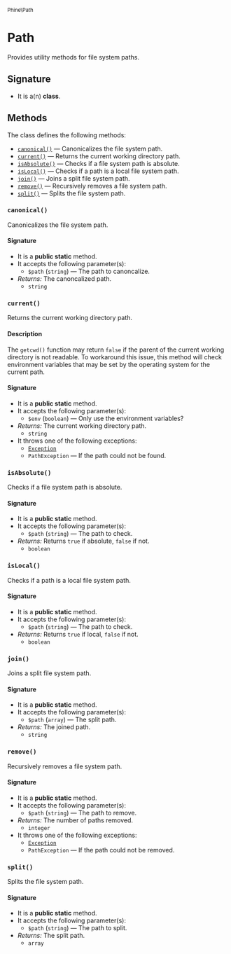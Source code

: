 <small>Phine\Path</small>

Path
====

Provides utility methods for file system paths.

Signature
---------

- It is a(n) **class**.

Methods
-------

The class defines the following methods:

- [`canonical()`](#canonical) &mdash; Canonicalizes the file system path.
- [`current()`](#current) &mdash; Returns the current working directory path.
- [`isAbsolute()`](#isAbsolute) &mdash; Checks if a file system path is absolute.
- [`isLocal()`](#isLocal) &mdash; Checks if a path is a local file system path.
- [`join()`](#join) &mdash; Joins a split file system path.
- [`remove()`](#remove) &mdash; Recursively removes a file system path.
- [`split()`](#split) &mdash; Splits the file system path.

### `canonical()` <a name="canonical"></a>

Canonicalizes the file system path.

#### Signature

- It is a **public static** method.
- It accepts the following parameter(s):
    - `$path` (`string`) &mdash; The path to canoncalize.
- _Returns:_ The canoncalized path.
    - `string`

### `current()` <a name="current"></a>

Returns the current working directory path.

#### Description

The `getcwd()` function may return `false` if the parent of the current
working directory is not readable. To workaround this issue, this method
will check environment variables that may be set by the operating system
for the current path.

#### Signature

- It is a **public static** method.
- It accepts the following parameter(s):
    - `$env` (`boolean`) &mdash; Only use the environment variables?
- _Returns:_ The current working directory path.
    - `string`
- It throws one of the following exceptions:
    - [`Exception`](http://php.net/class.Exception)
    - `PathException` &mdash; If the path could not be found.

### `isAbsolute()` <a name="isAbsolute"></a>

Checks if a file system path is absolute.

#### Signature

- It is a **public static** method.
- It accepts the following parameter(s):
    - `$path` (`string`) &mdash; The path to check.
- _Returns:_ Returns `true` if absolute, `false` if not.
    - `boolean`

### `isLocal()` <a name="isLocal"></a>

Checks if a path is a local file system path.

#### Signature

- It is a **public static** method.
- It accepts the following parameter(s):
    - `$path` (`string`) &mdash; The path to check.
- _Returns:_ Returns `true` if local, `false` if not.
    - `boolean`

### `join()` <a name="join"></a>

Joins a split file system path.

#### Signature

- It is a **public static** method.
- It accepts the following parameter(s):
    - `$path` (`array`) &mdash; The split path.
- _Returns:_ The joined path.
    - `string`

### `remove()` <a name="remove"></a>

Recursively removes a file system path.

#### Signature

- It is a **public static** method.
- It accepts the following parameter(s):
    - `$path` (`string`) &mdash; The path to remove.
- _Returns:_ The number of paths removed.
    - `integer`
- It throws one of the following exceptions:
    - [`Exception`](http://php.net/class.Exception)
    - `PathException` &mdash; If the path could not be removed.

### `split()` <a name="split"></a>

Splits the file system path.

#### Signature

- It is a **public static** method.
- It accepts the following parameter(s):
    - `$path` (`string`) &mdash; The path to split.
- _Returns:_ The split path.
    - `array`

